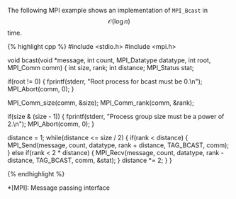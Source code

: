 
The following MPI example shows an implementation of `MPI_Bcast`
in $$\mathcal{O}\left(\log n\right)$$ time.

{% highlight cpp %}
#include <stdio.h>
#include <mpi.h>

void bcast(void *message,
           int count,
           MPI_Datatype datatype,
           int root,
           MPI_Comm comm)
{
   int size, rank;
   int distance;
   MPI_Status stat;

   if(root != 0) {
      fprintf(stderr, "Root process for bcast must be 0.\n");
      MPI_Abort(comm, 0);
   }

   MPI_Comm_size(comm, &size);
   MPI_Comm_rank(comm, &rank);

   if(size & (size - 1)) {
      fprintf(stderr, "Process group size must be a power of 2.\n");
      MPI_Abort(comm, 0);
   }

   distance = 1;
   while(distance <= size / 2) {
      if(rank < distance) {
         MPI_Send(message, count, datatype, rank + distance, TAG_BCAST, comm);
      }
      else if(rank < 2 * distance) {
         MPI_Recv(message, count, datatype, rank - distance, TAG_BCAST, comm, &stat);
      }
      distance *= 2;
   }
}

{% endhighlight %}


*[MPI]: Message passing interface
